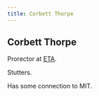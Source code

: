 ```yaml
---
title: Corbett Thorpe
---
```


Corbett Thorpe
--------------

Prorector at [ETA](/places/ETA).

Stutters.

Has some connection to MIT.
